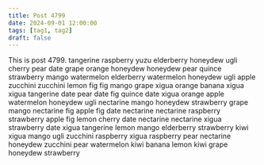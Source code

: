 ```yaml
---
title: Post 4799
date: 2024-09-01 12:00:00
tags: [tag1, tag2]
draft: false
---
```

This is post 4799.
tangerine
raspberry
yuzu
elderberry
honeydew
ugli
cherry
pear
date
grape
orange
honeydew
honeydew
pear
quince
strawberry
mango
watermelon
elderberry
watermelon
honeydew
ugli
apple
zucchini
zucchini
lemon
fig
fig
mango
grape
xigua
orange
banana
xigua
xigua
tangerine
date
pear
date
fig
quince
date
xigua
orange
apple
watermelon
honeydew
ugli
nectarine
mango
honeydew
strawberry
grape
mango
nectarine
fig
apple
fig
date
nectarine
nectarine
raspberry
strawberry
apple
fig
lemon
cherry
date
nectarine
nectarine
xigua
strawberry
date
xigua
tangerine
lemon
mango
elderberry
strawberry
kiwi
xigua
mango
ugli
zucchini
raspberry
xigua
raspberry
pear
nectarine
honeydew
zucchini
pear
watermelon
kiwi
banana
lemon
kiwi
grape
honeydew
strawberry

